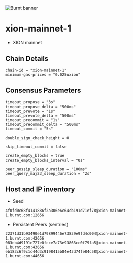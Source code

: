![Burnt banner](https://files.xion-mainnet-1.burnt.com/banner.jpg)

# xion-mainnet-1

- XION mainnet

## Chain Details

```
chain-id = "xion-mainnet-1"
minimum-gas-prices = "0.025uxion"
```

## Consensus Parameters

```
timeout_propose = "3s"
timeout_propose_delta = "500ms"
timeout_prevote = "1s"
timeout_prevote_delta = "500ms"
timeout_precommit = "1s"
timeout_precommit_delta = "500ms"
timeout_commit = "5s"

double_sign_check_height = 0

skip_timeout_commit = false

create_empty_blocks = true
create_empty_blocks_interval = "0s"

peer_gossip_sleep_duration = "100ms"
peer_query_maj23_sleep_duration = "2s"
```

## Host and IP inventory

- Seed
```
4f0fd0c68f4141886f2a306e6c64cb191d71ef78@xion-mainnet-1.burnt.com:12656
```

- Persistent Peers (sentries)
```
22371d31b93490e1d79899446e73839e9fd4c004@xion-mainnet-1.burnt.com:42656
083eb4d9191e727e0fcce7a73e93863cc0f79fa5@xion-mainnet-1.burnt.com:43656
eb183c6f9c1c44d3c9198415b84e43d74fe84c58@xion-mainnet-1.burnt.com:44656
```
